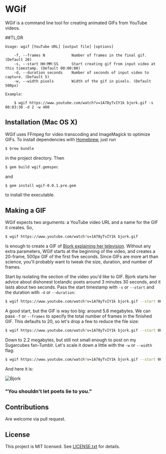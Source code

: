 # WGif

WGif is a command line tool for creating animated GIFs from YouTube videos.

##TL;DR
```
Usage: wgif [YouTube URL] [output file] [options]

    -f, --frames N            Number of frames in the final gif. (Default 20)
    -s, --start HH:MM:SS      Start creating gif from input video at this timestamp. (Default 00:00:00)
    -d, --duration seconds    Number of seconds of input video to capture. (Default 5)
    -w, --width pixels        Width of the gif in pixels. (Default 500px)

Example:

    $ wgif https://www.youtube.com/watch?v=1A78yTvIY1k bjork.gif -s 00:03:30 -d 2 -w 400
```

## Installation (Mac OS X)
WGif uses FFmpeg for video transcoding and ImageMagick to optimize GIFs.
To install dependencies with [Homebrew](http://brew.sh/), just run

```sh
$ brew bundle
```

in the project directory. Then

```sh
$ gem build wgif.gemspec
```

and

```sh
$ gem install wgif-0.0.1.pre.gem
```

to install the executable.

## Making a GIF
WGif expects two arguments: a YouTube video URL and a name for the GIF it creates. So,

```sh
$ wgif https://www.youtube.com/watch?v=1A78yTvIY1k bjork.gif
```

Is enough to create a GIF of [Bjork explaining her television](https://www.youtube.com/watch?v=1A78yTvIY1k). Without any extra parameters, WGif starts at
the beginning of the video, and creates a 20-frame, 500px GIF of the first five seconds. Since GIFs are more
art than science, you'll probably want to tweak the size, duration, and number of frames.

Start by isolating the section of the video you'd like to GIF. Bjork starts her advice about dishonest
Icelandic poets around 3 minutes 30 seconds, and it lasts about two seconds. Pass the start timestamp with
`-s` or `--start` and the duration with `-d` or `--duration`:

```sh
$ wgif https://www.youtube.com/watch?v=1A78yTvIY1k bjork.gif --start 00:03:30 -d 2
```

A good start, but the GIF is way too big: around 5.6 megabytes. We can pass `-f` or `--frames` to specify the
total number of frames in the finished GIF. This defaults to 20, so let's drop a few to reduce the file size:

```sh
$ wgif https://www.youtube.com/watch?v=1A78yTvIY1k bjork.gif --start 00:03:30 -d 2 -f 18
```

Down to 2.2 megabytes, but still not small enough to post on my Sugarcubes fan-Tumblr. Let's scale it down a little
with the `-w` or `--width` flag:

```sh
$ wgif https://www.youtube.com/watch?v=1A78yTvIY1k bjork.gif --start 00:03:30 -d 2 -f 18 --width 350
```

And here it is:

![Bjork](http://i.imgur.com/NZXWwey.gif)
### "You shouldn't let poets lie to you."

## Contributions
Are welcome via pull request.

## License
This project is MIT licensed. See [LICENSE.txt](https://github.com/ecmendenhall/wgif/blob/master/LICENSE.txt) for details.
